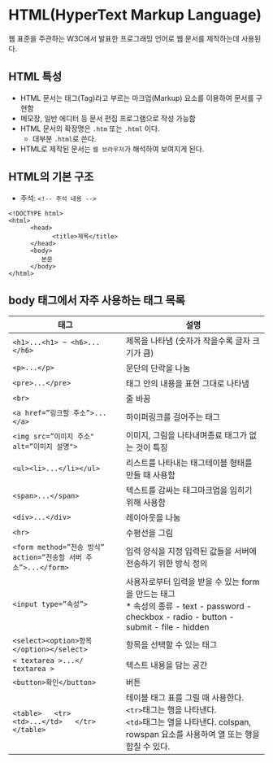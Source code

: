 # HTML(HyperText Markup Language)
웹 표준을 주관하는 W3C에서 발표한 프로그래밍 언어로 웹 문서를 제작하는데 사용된다.

## HTML 특성
- HTML 문서는 태그(Tag)라고 부르는 마크업(Markup) 요소를 이용하여 문서를 구현함  
- 메모장, 일반 에디터 등 문서 편집 프로그램으로 작성 가능함  
- HTML 문서의 확장명은 `.htm` 또는 `.html` 이다.  
  - 대부분 `.html`로 쓴다.  
- HTML로 제작된 문서는 `웹 브라우저`가 해석하여 보여지게 된다.  

## HTML의 기본 구조
- 주석: `<!-- 주석 내용 -->`

```
<!DOCTYPE html>
<html>
      <head>
            <title>제목</title>
      </head>
      <body>
         본문
      </body>
</html>
```

## body 태그에서 자주 사용하는 태그 목록
| 태그 | 설명  |
|---------------------------------------------------------------|----------------------------------------------------------------------------------------------------------------------------------------------------|
| `<h1>...<h1> ~ <h6>...</h6>`                                    | 제목을 나타냄  (숫자가 작을수록 글자 크기가 큼)   
| `<p>...</p>`                                                   | 문단의 단락을 나눔                                                                                                                                 |
| `<pre>...</pre>`                                                   | 태그 안의 내용을 표현 그대로 나타냄                                                                                                                                  |
| `<br>`                                                         | 줄 바꿈                                                                                                                                            |
| `<a href=”링크할 주소”>...</a>`                                 | 하이퍼링크를 걸어주는 태그                                                                                                                         |
| `<img src=”이미지 주소" alt=”이미지 설명">`                     | 이미지, 그림을 나타내며종료 태그가 없는 것이 특징                                                                                                  |
| `<ul><li>...</li></ul>`                                         | 리스트를 나타내는 태그테이블 형태를 만들 때 사용함                                                                                                 |
| `<span>...</span>`                                              | 텍스트를 감싸는 태그마크업을 입히기 위해 사용함                                                                                                    |
| `<div>...</div>`                                                | 레이아웃을 나눔                                                                                                                                    |
| `<hr>`                                                          | 수평선을 그림                                                                                                                                    |
| `<form method=”전송 방식” action=”전송할 서버 주소”>...</form>` | 입력 양식을 지정 입력된 값들을 서버에 전송하기 위한 방식 정의                                                                                      |
| `<input type=”속성”>`                                           | 사용자로부터 입력을 받을 수 있는 form을 만드는 태그<br>* 속성의 종류 - text - password - checkbox  - radio - button - submit - file - hidden                           |
| `<select><option>항목</option></select>`                                           | 항목을 선택할 수 있는 태그                      |
| `< textarea >...</ textarea >`                                           | 텍스트 내용을 담는 공간 |
| `<button>확인</button>`                                           | 버튼                           |                    
| `<table>   <tr>       <td>...</td>   </tr> </table>`            | 테이블 태그 표를 그릴 때 사용한다. `<tr>`태그는 행을 나타낸다. <br> `<td>`태그는 열을 나타낸다. colspan, rowspan 요소를 사용하여 열 또는 행을 합칠 수 있다. |